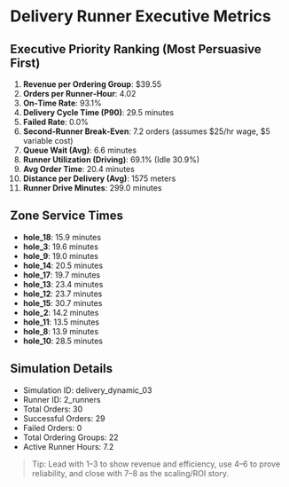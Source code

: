 # Delivery Runner Executive Metrics

## Executive Priority Ranking (Most Persuasive First)
1. **Revenue per Ordering Group**: $39.55
2. **Orders per Runner‑Hour**: 4.02
3. **On‑Time Rate**: 93.1%
4. **Delivery Cycle Time (P90)**: 29.5 minutes
5. **Failed Rate**: 0.0%
6. **Second‑Runner Break‑Even**: 7.2 orders (assumes $25/hr wage, $5 variable cost)
7. **Queue Wait (Avg)**: 6.6 minutes
8. **Runner Utilization (Driving)**: 69.1% (Idle 30.9%)
9. **Avg Order Time**: 20.4 minutes
10. **Distance per Delivery (Avg)**: 1575 meters
11. **Runner Drive Minutes**: 299.0 minutes

## Zone Service Times
- **hole_18**: 15.9 minutes
- **hole_3**: 19.6 minutes
- **hole_9**: 19.0 minutes
- **hole_14**: 20.5 minutes
- **hole_17**: 19.7 minutes
- **hole_13**: 23.4 minutes
- **hole_12**: 23.7 minutes
- **hole_15**: 30.7 minutes
- **hole_2**: 14.2 minutes
- **hole_11**: 13.5 minutes
- **hole_8**: 13.9 minutes
- **hole_10**: 28.5 minutes


## Simulation Details
- Simulation ID: delivery_dynamic_03
- Runner ID: 2_runners
- Total Orders: 30
- Successful Orders: 29
- Failed Orders: 0
- Total Ordering Groups: 22
- Active Runner Hours: 7.2

> Tip: Lead with 1–3 to show revenue and efficiency, use 4–6 to prove reliability, and close with 7–8 as the scaling/ROI story.
